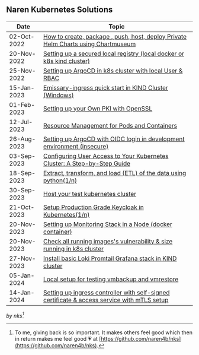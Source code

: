 ## Naren Kubernetes Solutions

| Date        | Topic                                                                                                                  |
| ----------- | ---------------------------------------------------------------------------------------------------------------------- |
| 02-Oct-2022 | [How to create, package , push, host, deploy Private Helm Charts using Chartmuseum](private-helm-charts.md)            |
| 20-Nov-2022 | [Setting up a secured local registry (local docker or k8s kind cluster)](local-docker-registry.md)                     |
| 25-Nov-2022 | [Setting up ArgoCD in k8s cluster with local User & RBAC](argocd-rbac.md)                                              |
| 15-Jan-2023 | [Emissary-ingress quick start in KIND Cluster (Windows)](emissary-ingress.md)                                          |
| 01-Feb-2023 | [Setting up your Own PKI with OpenSSL](openssl-certificate.md)                                                         |
| 12-Jul-2023 | [Resource Management for Pods and Containers](k8s-resource-management.md)                                              |
| 26-Aug-2023 | [Setting up ArgoCD with OIDC login in development environment (insecure) ](argocd-oidc-setup.md)                       |
| 03-Sep-2023 | [Configuring User Access to Your Kubernetes Cluster: A Step-by-Step Guide](kubernetes-adduser.md)                      |
| 18-Sep-2023 | [Extract, transform, and load (ETL) of the data using python(1/n)](python_requests-1.md)                               |
| 30-Sep-2023 | [Host your test kubernetes cluster ](mykindk8scluster.md)                                                              |
| 21-Oct-2023 | [Setup Production Grade Keycloak in Kubernetes(1/n) ](install-keycloak.md)                                             |
| 20-Nov-2023 | [Setting up Monitoring Stack in a Node (docker container)](setup-monitoring-stack.md)                                  |
| 20-Nov-2023 | [Check all running images's vulnerability & size running in k8s cluster](prepare-k8s-image-scanning-report.md)         |
| 27-Nov-2023 | [Install basic Loki Promtail Grafana stack in KIND cluster ](setup-loki-grafana-stack.md)                              |
| 05-Jan-2024 | [Local setup for testing vmbackup and vmrestore ](vmbackup_and_vmrestore.md)                                           |
| 14-Jan-2024 | [Setting up ingress controller with self-signed certificate & access service with mTLS setup](secure-local-ingress.md) |

_by nks[^note]_

[^note]:
    To me, giving back is so important. It makes others feel good which then in return makes me feel good :heartpulse:
    at [https://github.com/naren4b/nks](https://github.com/naren4b/nks).
